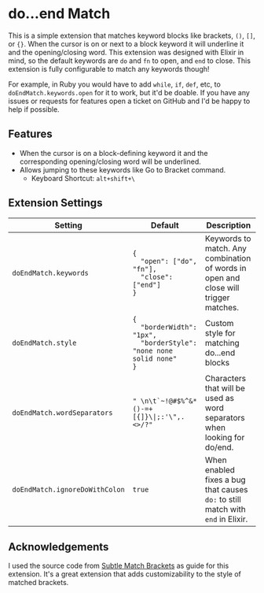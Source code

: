 # do...end Match

This is a simple extension that matches keyword blocks like brackets, `()`, `[]`, or `{}`. When the cursor is on or next to a block keyword it will underline it and the opening/closing word. This extension was designed with Elixir in mind, so the default keywords are `do` and `fn` to open, and `end` to close. This extension is fully configurable to match any keywords though! 

For example, in Ruby you would have to add `while`, `if`, `def`, etc, to `doEndMatch.keywords.open` for it to work, but it'd be doable. If you have any issues or requests for features open a ticket on GitHub and I'd be happy to help if possible.

## Features

- When the cursor is on a block-defining keyword it and the corresponding opening/closing word will be underlined.
- Allows jumping to these keywords like Go to Bracket command.
  - Keyboard Shortcut: `alt+shift+\`

## Extension Settings

| Setting                        | Default                                                                                                        | Description                                                                         |
| ------------------------------ | -------------------------------------------------------------------------------------------------------------- | ----------------------------------------------------------------------------------- |
| `doEndMatch.keywords`          | <code>{<br>&nbsp;&nbsp;"open": ["do", "fn"], <br>&nbsp;&nbsp;"close": ["end"]<br>}</code>                      | Keywords to match. Any combination of words in open and close will trigger matches. |
| `doEndMatch.style`             | <code>{<br>&nbsp;&nbsp;"borderWidth": "1px", <br>&nbsp;&nbsp;"borderStyle": "none none solid none"<br>}</code> | Custom style for matching do...end blocks                                           |
| `doEndMatch.wordSeparators`    | ``" \n\t`~!@#$%^&*()-=+[{]}\\|;:'\",.<>/?"``                                                                   | Characters that will be used as word separators when looking for do/end.            |
| `doEndMatch.ignoreDoWithColon` | `true`                                                                                                         | When enabled fixes a bug that causes `do:` to still match with `end` in Elixir.     |

## Acknowledgements

I used the source code from [Subtle Match Brackets](https://marketplace.visualstudio.com/items?itemName=rafamel.subtle-brackets) as guide for this extension. It's a great extension that adds customizability to the style of matched brackets.